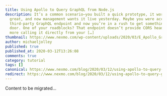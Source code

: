```yaml
---
title: Using Apollo to Query GraphQL from Node.js
description: It’s a common scenario—you built a quick prototype, it worked
  great, and now management wants it live yesterday. Maybe you were accessing a
  third-party GraphQL endpoint and now you’re in a rush to get something out the
  door. One of your roadblocks? That endpoint doesn’t provide CORS headers. No
  more calling it directly from your […]
thumbnail: https://www.nexmo.com/wp-content/uploads/2020/03/E_Apollo_GraphQL_1200x600.png
author: michaeljolley
published: true
published_at: 2020-03-12T13:26:08
comments: true
category: tutorial
tags: []
canonical: https://www.nexmo.com/blog/2020/03/12/using-apollo-to-query-graphql-from-node-js-dr
redirect: https://www.nexmo.com/blog/2020/03/12/using-apollo-to-query-graphql-from-node-js-dr
---
```

Content to be migrated...